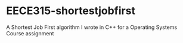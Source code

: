 # EECE315-shortestjobfirst
A Shortest Job First algorithm I wrote in C++ for a Operating Systems Course assignment

